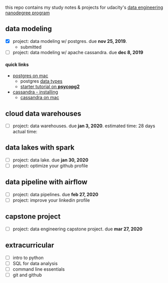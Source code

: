 this repo contains my study notes & projects for udacity's [data engineering nanodegree program](https://www.udacity.com/course/data-engineer-nanodegree--nd027)

## data modeling
* [x] project: data modeling w/ postgres. due **nov 25, 2019**. 
  * submitted
* [ ] project: data modeling w/ apache cassandra. due **dec 8, 2019**

#### quick links
- [postgres on mac](https://www.codementor.io/engineerapart/getting-started-with-postgresql-on-mac-osx-are8jcopb)
  - postgres [data types](https://www.postgresql.org/docs/9.5/datatype.html)
  - [starter tutorial on **psycopg2**](https://pynative.com/python-postgresql-tutorial/)
- [cassandra - installing](http://cassandra.apache.org/doc/latest/getting_started/installing.html)
  - [cassandra on mac](https://gist.github.com/hkhamm/a9a2b45dd749e5d3b3ae)


## cloud data warehouses
* [ ] project: data warehouses. due **jan 3, 2020**.
estimated time: 28 days
actual time:

## data lakes with spark
* [ ] project: data lake. due **jan 30, 2020**
* [ ] project: optimize your github profile

## data pipeline with airflow
* [ ] project: data pipelines. due **feb 27, 2020**
* [ ] project: improve your linkedin profile

## capstone project
* [ ] project: data engineering capstone project. due **mar 27, 2020**


## extracurricular
* [ ] intro to python
* [ ] SQL for data analysis
* [ ] command line essentials
* [ ] git and github
